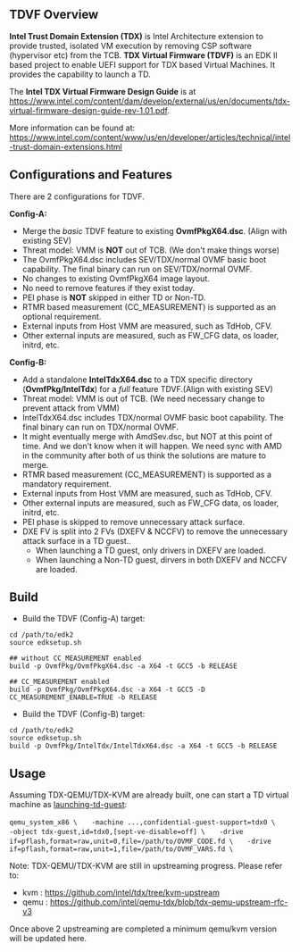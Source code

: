 TDVF Overview
-------------

<b>Intel Trust Domain Extension (TDX)</b> is Intel Architecture extension
to provide trusted, isolated VM execution by removing CSP software
(hypervisor etc) from the TCB. <b>TDX Virtual Firmware (TDVF)</b> is an
EDK II based project to enable UEFI support for TDX based Virtual
Machines. It provides the capability to launch a TD.

The <b>Intel TDX Virtual Firmware Design Guide</b> is at
https://www.intel.com/content/dam/develop/external/us/en/documents/tdx-virtual-firmware-design-guide-rev-1.01.pdf.

More information can be found at:
https://www.intel.com/content/www/us/en/developer/articles/technical/intel-trust-domain-extensions.html


Configurations and Features
----------------------------

There are 2 configurations for TDVF.

<b>Config-A:</b>
 - Merge the *basic* TDVF feature to existing **OvmfPkgX64.dsc**. (Align
   with existing SEV)
 - Threat model: VMM is **NOT** out of TCB. (We don't make things worse)
 - The OvmfPkgX64.dsc includes SEV/TDX/normal OVMF basic boot capability.
   The final binary can run on SEV/TDX/normal OVMF.
 - No changes to existing OvmfPkgX64 image layout.
 - No need to remove features if they exist today.
 - PEI phase is **NOT** skipped in either TD or Non-TD.
 - RTMR based measurement (CC_MEASUREMENT) is supported as an optional requirement.
 - External inputs from Host VMM are measured, such as TdHob, CFV.
 - Other external inputs are measured, such as FW_CFG data, os loader,
   initrd, etc.

<b>Config-B:</b>
 - Add a standalone **IntelTdxX64.dsc** to a TDX specific directory
   (**OvmfPkg/IntelTdx**) for a *full* feature TDVF.(Align with existing SEV)
 - Threat model: VMM is out of TCB. (We need necessary change to prevent
   attack from VMM)
 - IntelTdxX64.dsc includes TDX/normal OVMF basic boot capability. The final
   binary can run on TDX/normal OVMF.
 - It might eventually merge with AmdSev.dsc, but NOT at this point of
   time. And we don't know when it will happen. We need sync with AMD in
   the community after both of us think the solutions are mature to merge.
 - RTMR based measurement (CC_MEASUREMENT) is supported as a mandatory requirement.
 - External inputs from Host VMM are measured, such as TdHob, CFV.
 - Other external inputs are measured, such as FW_CFG data, os loader,
   initrd, etc.
 - PEI phase is skipped to remove unnecessary attack surface.
 - DXE FV is split into 2 FVs (DXEFV & NCCFV) to remove the unnecessary attack
   surface in a TD guest..
   - When launching a TD guest, only drivers in DXEFV are loaded.
   - When launching a Non-TD guest, dirvers in both DXEFV and NCCFV are
     loaded.

Build
------
- Build the TDVF (Config-A) target:
```
cd /path/to/edk2
source edksetup.sh

## without CC_MEASUREMENT enabled
build -p OvmfPkg/OvmfPkgX64.dsc -a X64 -t GCC5 -b RELEASE

## CC_MEASUREMENT enabled
build -p OvmfPkg/OvmfPkgX64.dsc -a X64 -t GCC5 -D CC_MEASUREMENT_ENABLE=TRUE -b RELEASE
```

- Build the TDVF (Config-B) target:
```
cd /path/to/edk2
source edksetup.sh
build -p OvmfPkg/IntelTdx/IntelTdxX64.dsc -a X64 -t GCC5 -b RELEASE
```

Usage
-----

Assuming TDX-QEMU/TDX-KVM are already built, one can start a TD virtual
machine as [launching-td-guest](https://github.com/intel/qemu-tdx/blob/tdx-qemu-upstream-rfc-v3/docs/system/i386/tdx.rst#launching-a-td-tdx-vm):

`qemu_system_x86 \`
`   -machine ...,confidential-guest-support=tdx0 \`
`   -object tdx-guest,id=tdx0,[sept-ve-disable=off] \`
`   -drive if=pflash,format=raw,unit=0,file=/path/to/OVMF_CODE.fd \`
`   -drive if=pflash,format=raw,unit=1,file=/path/to/OVMF_VARS.fd \`

Note:
TDX-QEMU/TDX-KVM are still in upstreaming progress. Please refer to:
 - kvm  : https://github.com/intel/tdx/tree/kvm-upstream
 - qemu : https://github.com/intel/qemu-tdx/blob/tdx-qemu-upstream-rfc-v3

Once above 2 upstreaming are completed a minimum qemu/kvm version will be updated here.
